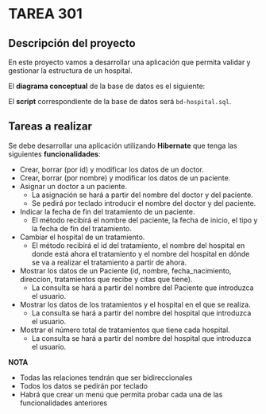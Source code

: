 # TAREA 301

## Descripción del proyecto
En este proyecto vamos a desarrollar una aplicación que permita validar y gestionar la estructura de un hospital.

El **diagrama conceptual** de la base de datos es el siguiente:
<img>

El **script** correspondiente de la base de datos será ``bd-hospital.sql``.

## Tareas a realizar
Se debe desarrollar una aplicación utilizando **Hibernate** que tenga las siguientes **funcionalidades**:

- Crear, borrar (por id) y modificar los datos de un doctor.
- Crear, borrar (por nombre) y modificar los datos de un paciente.
- Asignar un doctor a un paciente.
    - La asignación se hará a partir del nombre del doctor y del paciente.
    - Se pedirá por teclado introducir el nombre del doctor y del paciente.
- Indicar la fecha de fin del tratamiento de un paciente.
  - El método recibirá el nombre del paciente, la fecha de inicio, el tipo y la fecha de fin del tratamiento.
- Cambiar el hospital de un tratamiento.
  - El método recibirá el id del tratamiento, el nombre del hospital en donde está ahora el tratamiento y el nombre del hospital en dónde se va a realizar el tratamiento a partir de ahora.
- Mostrar los datos de un Paciente (id, nombre, fecha_nacimiento, direccion, tratamientos que recibe y citas que tiene).
  - La consulta se hará a partir del nombre del Paciente que introduzca el usuario.
- Mostrar los datos de los tratamientos y el hospital en el que se realiza.
  - La consulta se hará a partir del nombre del hospital que introduzca el usuario.
- Mostrar el número total de tratamientos que tiene cada hospital.
  - La consulta se hará a partir del nombre del hospital que introduzca el usuario.

**NOTA**
- Todas las relaciones tendrán que ser bidireccionales
- Todos los datos se pedirán por teclado
- Habrá que crear un menú que permita probar cada una de las funcionalidades anteriores